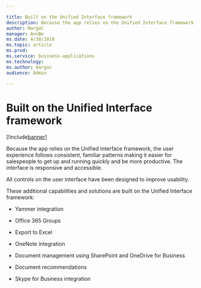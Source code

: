 ```yaml
---

title: Built on the Unified Interface framework
description: Because the app relies on the Unified Interface framework, the user experience follows consistent, familiar patterns making it easier for salespeople to get up and running quickly and be more productive.
author: MargoC
manager: AnnBe
ms.date: 4/30/2018
ms.topic: article
ms.prod: 
ms.service: business-applications
ms.technology: 
ms.author: margoc
audience: Admin

---
```

#  Built on the Unified Interface framework




[!include[banner](../../../includes/banner.md)]

Because the app relies on the Unified Interface framework, the user experience
follows consistent, familiar patterns making it easier for salespeople to get up
and running quickly and be more productive. The interface is responsive and
accessible.

All controls on the user interface have been designed to improve usability.

These additional capabilities and solutions are built on the Unified Interface
framework:

-   Yammer integration

-   Office 365 Groups

-   Export to Excel

-   OneNote integration

-   Document management using SharePoint and OneDrive for Business

-   Document recommendations

-   Skype for Business integration
